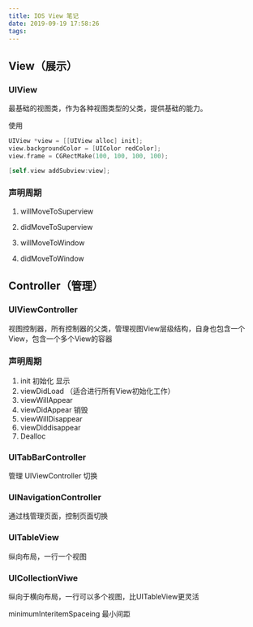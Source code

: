 ```yaml
---
title: IOS View 笔记
date: 2019-09-19 17:58:26
tags:
---
```


## View（展示）

### UIView
最基础的视图类，作为各种视图类型的父类，提供基础的能力。

使用

```Objective-C
UIView *view = [[UIView alloc] init];
view.backgroundColor = [UIColor redColor];
view.frame = CGRectMake(100, 100, 100, 100);

[self.view addSubview:view];
```
### 声明周期

1. willMoveToSuperview

2. didMoveToSuperview

3. willMoveToWindow

4. didMoveToWindow



## Controller（管理）

### UIViewController
视图控制器，所有控制器的父类，管理视图View层级结构，自身也包含一个View，包含一个多个View的容器

### 声明周期
1. init 初始化
显示
2. viewDidLoad （适合进行所有View初始化工作）
3. viewWillAppear
4. viewDidAppear
销毁
5. viewWillDisappear
6. viewDiddisappear
7. Dealloc

### UITabBarController
管理 UIViewController 切换

### UINavigationController
通过栈管理页面，控制页面切换


### UITableView
纵向布局，一行一个视图


### UICollectionViwe
纵向于横向布局，一行可以多个视图，比UITableView更灵活

minimumInteritemSpaceing 最小间距


